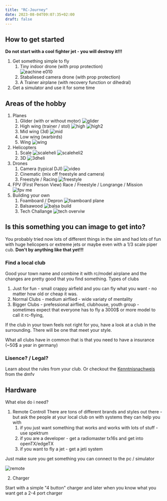 ```yaml
---
title: "RC-Journey"
date: 2023-08-04T09:07:35+02:00
draft: false
---
```


## How to get started

**Do not start with a cool fighter jet - you will destroy it!!!**

1. Get something simple to fly
    1. Tiny indoor drone (with prop protection) \
    ![eachine e010](/images/rc-intro/e010.jpg)
    2. Stabaliesed camera drone (with prop protection)
    3. A Trainer airplane (with recovery function or dihedral)
2. Get a simulator and use it for some time

## Areas of the hobby

1. Planes
   1. Glider (with or without motor) ![glider](/images/rc-intro/glider.jpg)
   2. High wing (trainer / stol) ![high](/images/rc-intro/highwing.jpg) ![high2](/images/rc-intro/highwing2.jpg)
   3. Mid wing (3d) ![mid](/images/rc-intro/3d.jpg)
   4. Low wing (warbirds)
   5. Wing ![wing](/images/rc-intro/wing.jpg)
1. Helicopters
   1. Scale ![scaleheli](/images/rc-intro/scaleheli.jpg) ![scaleheli2](/images/rc-intro/scaleheli2.jpg)
   2. 3D ![3dheli](/images/rc-intro/3dheli.jpg)
1. Drones
   1. Camera (typical DJI) ![video](/images/rc-intro/video.jpg)
   2. Cinematic (mix off freestyle and camera)
   3. Freestyle / Racing ![freestyle](/images/rc-intro/freestyle.jpg)
1. FPV (First Person View)
   Race / Freestyle / Longrange / Mission ![fpv me](/images/rc-intro/fpv.jpg)
1. Building your own
   1. Foamboard / Depron ![foamboard plane](/images/rc-intro/foamboard.jpg)
   1. Balsawood ![balsa build](/images/rc-intro/wood.jpg)
   1. Tech Challange ![tech overviw](/images/rc-intro/inavlogic.jpg)



## Is this something you can image to get into?

You probably tried now lots of different things in the sim and had lots of fun with huge helicopers or extreme jets or maybe even with a 1/3 scale piper cub. **Don't by anything like that yet!!!**

### Find a local club

Good your town name and combine it with rc/model airplane and the changes are pretty good that you find something.
Types of clubs
1. Just for fun - small crappy airfield and you can fly what you want - no matter how old or cheap it was.
2. Normal Clubs - medium airflied - wide variaty of mentality
3. Bigger Clubs - prefessional airflied, clubhouse, youth group - sometimes expect that everyone has to fly a 3000$ or more model to call it rc-flying,

If the club in your town feels not right for you, have a look at a club in the surrounding. There will be one that meet your style.

What all clubs have in common that is that you need to have a insurance (~50$ a year in germany)

### Lisence? / Legal?

Learn about the rules from your club. Or checkout the [Kenntnisnachweis](https://kenntnisnachweisonline.dmfv.aero/) from the dmfv

## Hardware

What else do i need?

1. Remote Controll
There are tons of different brands and styles out there - but ask the people at your local club on with systems they can help you with
   1. if you just want something that works and works with lots of stuff - use spektrum
   2. if you are a developer - get a radiomaster tx16s and get into openTX/edgeTX
   3. if you want to fly a jet - get a jeti system

Just make sure you get something you can connect to the pc / simulator

![remote](remote.jpg)

2. Charger

Start with a simple "4 button" charger and later when you know what you want get a 2-4 port charger
